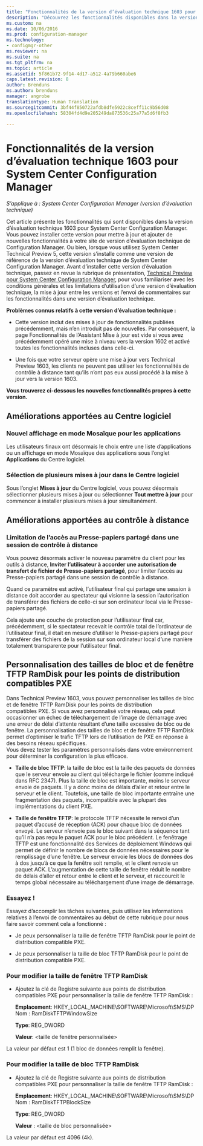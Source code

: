 ```yaml
---
title: "Fonctionnalités de la version d’évaluation technique 1603 pour System Center Configuration Manager | Microsoft Docs"
description: "Découvrez les fonctionnalités disponibles dans la version d’évaluation technique 1603 pour System Center Configuration Manager."
ms.custom: na
ms.date: 10/06/2016
ms.prod: configuration-manager
ms.technology:
- configmgr-other
ms.reviewer: na
ms.suite: na
ms.tgt_pltfrm: na
ms.topic: article
ms.assetid: 5f861b72-9f14-4d17-a512-4a79b660abe6
caps.latest.revision: 8
author: Brenduns
ms.author: brenduns
manager: angrobe
translationtype: Human Translation
ms.sourcegitcommit: 3bf44f850722afdb8dfe5922c8ceff11c9b56d08
ms.openlocfilehash: 58304fd4d9e205249da873536c25a77a5d6f8fb3

---
```

# <a name="capabilities-in-technical-preview-1603-for-system-center-configuration-manager"></a>Fonctionnalités de la version d’évaluation technique 1603 pour System Center Configuration Manager

*S’applique à : System Center Configuration Manager (version d’évaluation technique)*

Cet article présente les fonctionnalités qui sont disponibles dans la version d’évaluation technique 1603 pour System Center Configuration Manager. Vous pouvez installer cette version pour mettre à jour et ajouter de nouvelles fonctionnalités à votre site de version d’évaluation technique de Configuration Manager. Ou bien, lorsque vous utilisez System Center Technical Preview 5, cette version s’installe comme une version de référence de la version d’évaluation technique de System Center Configuration Manager. Avant d’installer cette version d’évaluation technique, passez en revue la rubrique de présentation, [Technical Preview pour System Center Configuration Manager](../../core/get-started/technical-preview.md), pour vous familiariser avec les conditions générales et les limitations d’utilisation d’une version d’évaluation technique, la mise à jour entre les versions et l’envoi de commentaires sur les fonctionnalités dans une version d’évaluation technique.  

 **Problèmes connus relatifs à cette version d’évaluation technique :**  

-   Cette version inclut des mises à jour de fonctionnalités publiées précédemment, mais n’en introduit pas de nouvelles. Par conséquent, la page Fonctionnalités de l’Assistant Mise à jour est vide si vous avez précédemment opéré une mise à niveau vers la version 1602 et activé toutes les fonctionnalités incluses dans celle-ci.  

-   Une fois que votre serveur opère une mise à jour vers Technical Preview 1603, les clients ne peuvent pas utiliser les fonctionnalités de contrôle à distance tant qu’ils n’ont pas eux aussi procédé à la mise à jour vers la version 1603.  

 **Vous trouverez ci-dessous les nouvelles fonctionnalités propres à cette version.**  

##  <a name="a-namebkmksc1603a-improvements-to-software-center"></a><a name="BKMK_SC1603"></a> Améliorations apportées au Centre logiciel  

### <a name="new-tiled-view-for-apps"></a>Nouvel affichage en mode Mosaïque pour les applications  
 Les utilisateurs finaux ont désormais le choix entre une liste d’applications ou un affichage en mode Mosaïque des applications sous l’onglet **Applications** du Centre logiciel.  

### <a name="select-multiple-updates-in-software-center"></a>Sélection de plusieurs mises à jour dans le Centre logiciel  
 Sous l’onglet **Mises à jour** du Centre logiciel, vous pouvez désormais sélectionner plusieurs mises à jour ou sélectionner **Tout mettre à jour** pour commencer à installer plusieurs mises à jour simultanément.  

##  <a name="a-namebkmkrc1603a-improvements-to-remote-control"></a><a name="BKMK_RC1603"></a> Améliorations apportées au contrôle à distance  

### <a name="limit-shared-clipboard-access-in-a-remote-control-session"></a>Limitation de l’accès au Presse-papiers partagé dans une session de contrôle à distance  
 Vous pouvez désormais activer le nouveau paramètre du client pour les outils à distance, **Inviter l’utilisateur à accorder une autorisation de transfert de fichier de Presse-papiers partagé**, pour limiter l’accès au Presse-papiers partagé dans une session de contrôle à distance.  

 Quand ce paramètre est activé, l’utilisateur final qui partage une session à distance doit accorder au spectateur qui visionne la session l’autorisation de transférer des fichiers de celle-ci sur son ordinateur local via le Presse-papiers partagé.  

 Cela ajoute une couche de protection pour l’utilisateur final car, précédemment, si le spectateur recevait le contrôle total de l’ordinateur de l’utilisateur final, il était en mesure d’utiliser le Presse-papiers partagé pour transférer des fichiers de la session sur son ordinateur local d’une manière totalement transparente pour l’utilisateur final.  

##  <a name="a-namebkmkramdisktftpa-customize-the-ramdisk-tftp-block-size-and-window-size-on-pxe-enabled-distribution-points"></a><a name="BKMK_RamDiskTFTP"></a> Personnalisation des tailles de bloc et de fenêtre TFTP RamDisk pour les points de distribution compatibles PXE  
 Dans Technical Preview 1603, vous pouvez personnaliser les tailles de bloc et de fenêtre TFTP RamDisk pour les points de distribution compatibles PXE. Si vous avez personnalisé votre réseau, cela peut occasionner un échec de téléchargement de l’image de démarrage avec une erreur de délai d’attente résultant d’une taille excessive de bloc ou de fenêtre. La personnalisation des tailles de bloc et de fenêtre TFTP RamDisk permet d’optimiser le trafic TFTP lors de l’utilisation de PXE en réponse à des besoins réseau spécifiques.   
Vous devez tester les paramètres personnalisés dans votre environnement pour déterminer la configuration la plus efficace.  

-   **Taille de bloc TFTP**: la taille de bloc est la taille des paquets de données que le serveur envoie au client qui télécharge le fichier (comme indiqué dans RFC 2347). Plus la taille de bloc est importante, moins le serveur envoie de paquets. Il y a donc moins de délais d’aller et retour entre le serveur et le client. Toutefois, une taille de bloc importante entraîne une fragmentation des paquets, incompatible avec la plupart des implémentations du client PXE.  

-   **Taille de fenêtre TFTP**: le protocole TFTP nécessite le renvoi d’un paquet d’accusé de réception (ACK) pour chaque bloc de données envoyé. Le serveur n’envoie pas le bloc suivant dans la séquence tant qu’il n’a pas reçu le paquet ACK pour le bloc précédent. Le fenêtrage TFTP est une fonctionnalité des Services de déploiement Windows qui permet de définir le nombre de blocs de données nécessaires pour le remplissage d’une fenêtre. Le serveur envoie les blocs de données dos à dos jusqu’à ce que la fenêtre soit remplie, et le client renvoie un paquet ACK. L’augmentation de cette taille de fenêtre réduit le nombre de délais d’aller et retour entre le client et le serveur, et raccourcit le temps global nécessaire au téléchargement d’une image de démarrage.  

### <a name="try-it-out"></a>Essayez !  
 Essayez d’accomplir les tâches suivantes, puis utilisez les informations relatives à l’envoi de commentaires au début de cette rubrique pour nous faire savoir comment cela a fonctionné :  

-   Je peux personnaliser la taille de fenêtre TFTP RamDisk pour le point de distribution compatible PXE.  

-   Je peux personnaliser la taille de bloc TFTP RamDisk pour le point de distribution compatible PXE.  

### <a name="to-modify-the-ramdisk-tftp-window-size"></a>Pour modifier la taille de fenêtre TFTP RamDisk  

-   Ajoutez la clé de Registre suivante aux points de distribution compatibles PXE pour personnaliser la taille de fenêtre TFTP RamDisk :  

     **Emplacement**: HKEY_LOCAL_MACHINE\SOFTWARE\Microsoft\SMS\DP  
    Nom : RamDiskTFTPWindowSize  

     **Type**: REG_DWORD  

     **Valeur**: &lt;taille de fenêtre personnalisée\>  

 La valeur par défaut est 1 (1 bloc de données remplit la fenêtre).  

### <a name="to-modify-the-ramdisk-tftp-block-size"></a>Pour modifier la taille de bloc TFTP RamDisk  

-   Ajoutez la clé de Registre suivante aux points de distribution compatibles PXE pour personnaliser la taille de fenêtre TFTP RamDisk :  

     **Emplacement**: HKEY_LOCAL_MACHINE\SOFTWARE\Microsoft\SMS\DP  
    Nom : RamDiskTFTPBlockSize  

     **Type**: REG_DWORD  

     **Valeur** : &lt;taille de bloc personnalisée\>  

 La valeur par défaut est 4096 (4k).  



<!--HONumber=Dec16_HO3-->



